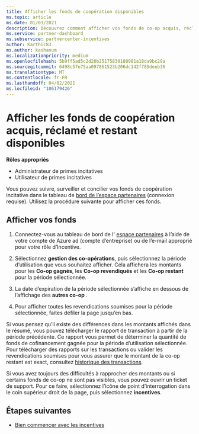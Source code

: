 ```yaml
---
title: Afficher les fonds de coopération disponibles
ms.topic: article
ms.date: 01/03/2021
description: Découvrez comment afficher vos fonds de co-op acquis, réclamés et restants, afficher les dates d’expiration et concilier les montants incohérents.
ms.service: partner-dashboard
ms.subservice: partnercenter-incentives
author: Karthic83
ms.author: kashanum
ms.localizationpriority: medium
ms.openlocfilehash: 5b9ff5ad5c2d20b25175830188981a18da9bc29a
ms.sourcegitcommit: 6498c57e75aa097861523b206dc142f789deeb36
ms.translationtype: MT
ms.contentlocale: fr-FR
ms.lasthandoff: 04/02/2021
ms.locfileid: "106179426"
---
```

# <a name="view-available-earned-claimed-and-remaining-co-op-funds"></a>Afficher les fonds de coopération acquis, réclamé et restant disponibles

**Rôles appropriés**

- Administrateur de primes incitatives
- Utilisateur de primes incitatives

Vous pouvez suivre, surveiller et concilier vos fonds de coopération incitative dans le tableau de [bord de l’espace partenaires](https://partner.microsoft.com/dashboard/) (connexion requise). Utilisez la procédure suivante pour afficher ces fonds.

## <a name="view-your-funds"></a>Afficher vos fonds

1. Connectez-vous au tableau de bord de l' [espace partenaires](https://partner.microsoft.com/dashboard/) à l’aide de votre compte de Azure ad (compte d’entreprise) ou de l’e-mail approprié pour votre rôle d’Incentive.

2. Sélectionnez **gestion des co-opérations**, puis sélectionnez la période d’utilisation que vous souhaitez afficher. Cela affichera les montants pour les **Co-op gagnés**, les **Co-op revendiqués** et les **Co-op restant** pour la période sélectionnée.

3. La date d’expiration de la période sélectionnée s’affiche en dessous de l’affichage des **autres co-op** .  

4. Pour afficher toutes les revendications soumises pour la période sélectionnée, faites défiler la page jusqu’en bas.

Si vous pensez qu’il existe des différences dans les montants affichés dans le résumé, vous pouvez télécharger le rapport de transaction à partir de la période précédente. Ce rapport vous permet de déterminer la quantité de fonds de cofinancement gagnée pour la période d’utilisation sélectionnée. Pour télécharger des rapports sur les transactions ou valider les revendications soumises pour vous assurer que le montant de la co-op restant est exact, consultez [historique des transactions](./payout-statement.md#transaction-history).

Si vous avez toujours des difficultés à rapprocher des montants ou si certains fonds de co-op ne sont pas visibles, vous pouvez ouvrir un ticket de support. Pour ce faire, sélectionnez l’icône de point d’interrogation dans le coin supérieur droit de la page, puis sélectionnez **incentives**.

## <a name="next-steps"></a>Étapes suivantes

- [Bien commencer avec les incentives](incentives-get-started-intro.md)
